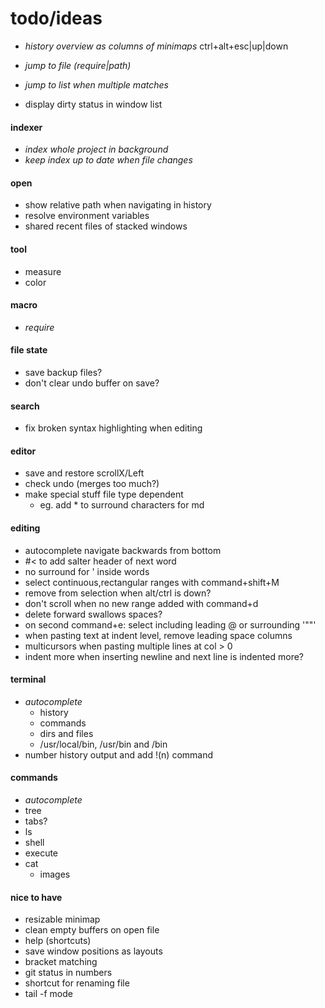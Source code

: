 # todo/ideas

- *history overview as columns of minimaps* ctrl+alt+esc|up|down

- *jump to file (require|path)*
- *jump to list when multiple matches*
- display dirty status in window list

#### indexer
- *index whole project in background*
- *keep index up to date when file changes*

#### open
- show relative path when navigating in history
- resolve environment variables
- shared recent files of stacked windows

#### tool
- measure 
- color

#### macro
- *require*

#### file state
- save backup files?
- don't clear undo buffer on save?

#### search
- fix broken syntax highlighting when editing

#### editor
- save and restore scrollX/Left
- check undo (merges too much?)
- make special stuff file type dependent
    - eg. add * to surround characters for md

#### editing
- autocomplete navigate backwards from bottom
- #< to add salter header of next word
- no surround for ' inside words
- select continuous,rectangular ranges with command+shift+M 
- remove from selection when alt/ctrl is down?
- don't scroll when no new range added with command+d
- delete forward swallows spaces?
- on second command+e: select including leading @ or surrounding '""'
- when pasting text at indent level, remove leading space columns
- multicursors when pasting multiple lines at col > 0
- indent more when inserting newline and next line is indented more?

#### terminal
- *autocomplete*
    - history
    - commands
    - dirs and files
    - /usr/local/bin, /usr/bin and /bin
- number history output and add !(n) command

#### commands
- *autocomplete*
- tree
- tabs?
- ls
- shell
- execute
- cat
    - images

#### nice to have
- resizable minimap
- clean empty buffers on open file
- help (shortcuts)
- save window positions as layouts
- bracket matching
- git status in numbers
- shortcut for renaming file
- tail -f mode
    